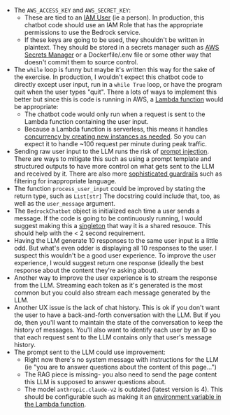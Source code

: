 * The `AWS_ACCESS_KEY` and `AWS_SECRET_KEY`:
  * These are tied to an [IAM User](https://docs.aws.amazon.com/IAM/latest/UserGuide/id_credentials_access-keys.html) (ie a person). In production, this chatbot code should use an IAM Role that has the appropriate permissions to use the Bedrock service.
  * If these keys are going to be used, they shouldn't be written in plaintext. They should be stored in a secrets manager such as [AWS Secrets Manager](https://docs.aws.amazon.com/secretsmanager/latest/userguide/intro.html) or a Dockerfile/.env file or some other way that doesn't commit them to source control.
* The `while` loop is funny but maybe it's written this way for the sake of the exercise. In production, I wouldn't expect this chatbot code to directly except user input, run in a `while True` loop, or have the program quit when the user types "quit". There a lots of ways to implement this better but since this is code is running in AWS, a [Lambda function](https://docs.aws.amazon.com/lambda/latest/dg/welcome.html) would be appropriate:
  * The chatbot code would only run when a request is sent to the Lambda function containing the user input.
  * Because a Lambda function is serverless, this means it handles [concurrency by creating new instances as needed](https://docs.aws.amazon.com/lambda/latest/dg/lambda-concurrency.html). So you can expect it to handle ~100 request per minute during peak traffic.
* Sending raw user input to the LLM runs the risk of [prompt injection](https://www.datacamp.com/blog/prompt-injection-attack). There are ways to mitigate this such as using a prompt template and structured outputs to have more control on what gets sent to the LLM and received by it. There are also more [sophisticated guardrails](https://www.datacamp.com/blog/llm-guardrails) such as filtering for inappropriate language.
* The function `process_user_input` could be improved by stating the return type, such as `List[str]` The docstring could include that, too, as well as the `user_message` argument.
* The `BedrockChatbot` object is initialized each time a user sends a message. If the code is going to be continuously running, I would suggest making this a [singleton](https://www.geeksforgeeks.org/singleton-pattern-in-python-a-complete-guide/) that way it is a shared resouce. This should help with the < 2 second requirement.
* Having the LLM generate 10 responses to the same user input is a little odd. But what's even odder is displaying all 10 responses to the user. I suspect this wouldn't be a good user experience. To improve the user experience, I would suggest return one response (ideally the best response about the content they're asking about).
* Another way to improve the user experience is to stream the response from the LLM. Streaming each token as it's generated is the most common but you could also stream each message generated by the LLM.
* Another UX issue is the lack of chat history. This is ok if you don't want the user to have a back-and-forth conversation with the LLM. But if you do, then you'll want to maintain the state of the conversation to keep the history of messages. You'll also want to identify each user by an ID so that each request sent to the LLM contains only that user's message history.
* The prompt sent to the LLM could use improvement:
  * Right now there's no system message with instructions for the LLM (ie "you are to answer questions about the content of this page...")
  * The RAG piece is missing- you also need to send the page content this LLM is supposed to answer questions about.
  * The model `anthropic.claude-v2` is outdated (latest version is 4). This should be configurable such as making it an [environment variable in the Lambda function](https://docs.aws.amazon.com/lambda/latest/dg/configuration-envvars.html).
